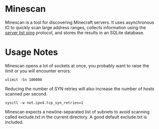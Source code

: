 # Minescan

Minescan is a tool for discovering Minecraft servers. It uses asynchronous IO to quickly scan large address ranges, collects information using the [server list ping](https://wiki.vg/Server_List_Ping) protocol, and stores the results in an SQLite database.

# Usage Notes

Minescan opens a lot of sockets at once, you probably want to raise the limit or you will encounter errors:

```
ulimit -Sn 100000
```

Reducing the number of SYN retries will also increase the number of hosts scanned per second.

```
sysctl -w net.ipv4.tcp_syn_retries=1
```

Minescan expects a newline-separated list of subnets to avoid scanning called exclude.txt in the current directory. A good default exclude.txt is included.
